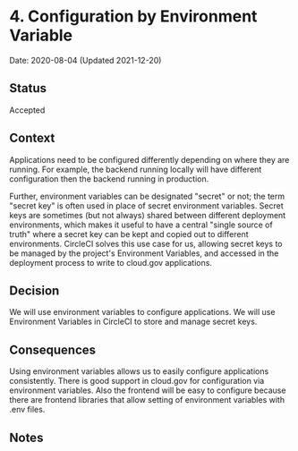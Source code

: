 # 4. Configuration by Environment Variable
Date: 2020-08-04 (Updated 2021-12-20)

## Status

Accepted

## Context

Applications need to be configured differently depending on where they are running. For example, the backend running locally will have different configuration then the backend running in production.

Further, environment variables can be designated "secret" or not; the term "secret key" is often used in place of secret environment variables. Secret keys are sometimes (but not always) shared between different deployment environments, which makes it useful to have a central "single source of truth" where a secret key can be kept and copied out to different environments. CircleCI solves this use case for us, allowing secret keys to be managed by the project's Environment Variables, and accessed in the deployment process to write to cloud.gov applications.

## Decision

We will use environment variables to configure applications. We will use Environment Variables in CircleCI to store and manage secret keys.

## Consequences

Using environment variables allows us to easily configure applications consistently. There is good support in cloud.gov for configuration via environment variables. Also the frontend will be easy to configure because there are frontend libraries that allow setting of environment variables with .env files.

## Notes